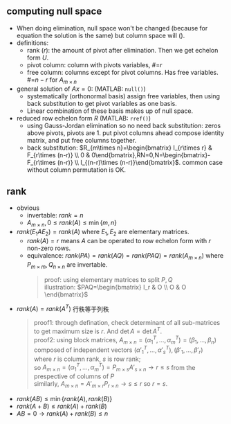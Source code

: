 ## computing null space
- When doing elimination, null space won't be changed (because for equation the solution is the same) but column space will ().
- definitions:
    - rank ($r$): the amount of pivot after elimination. Then we get echelon form $U$.
    - pivot column: column with pivots variables, #=$r$
    - free column: columns except for pivot columns. Has free variables. #=$n-r$ for $A_{m \times n}$
- general solution of $Ax=0$: (MATLAB: `null()`)
    - systematically (orthonormal basis) assign free variables, then using back substitution to get pivot variables as one basis.
    - Linear combination of these basis makes up of null space.
- reduced row echelon form $R$ (MATLAB: `rref()`)
    - using Gauss-Jordan elimination so no need back substitution: zeros above pivots, pivots are 1. put pivot columns ahead compose identity matrix, and put free columns together.
    - back substitution: $R_{m\times n}=\begin{bmatrix} I_{r\times r} & F_{r\times (n-r)} \\ 0 & 0\end{bmatrix},RN=0,N=\begin{bmatrix}-F_{r\times (n-r)} \\ I_{(n-r)\times (n-r)}\end{bmatrix}$. common case without column permutation is OK.

## rank
- obvious
    - invertable: $rank=n$
    - $A_{m\times n},0\le rank(A)\le \min\{m,n\}$
- $rank(E_1AE_2)=rank(A)$ where $E_1,E_2$ are elementary matrices.
    - $rank(A)=r$ means $A$ can be operated to row echelon form with $r$ non-zero rows.
    - equivalence: $rank(PA)=rank(AQ)=rank(PAQ)=rank(A_{m\times n})$ where $P_{m\times m},Q_{n\times n}$ are invertable.
        > proof: using elementary matrices to split $P,Q$  
        > illustration: $PAQ=\begin{bmatrix} I_r & O \\ O & O \end{bmatrix}$
- $rank(A)=rank(A^T)$ 行秩等于列秩
    > proof1: through defination, check determinant of all sub-matrices to get maximum size is $r$. And $\det A=\det A^T$.  
    > proof2: using block matrices, $A_{m\times n}=(\alpha ^T_1,\dots ,\alpha ^T_m)=(\beta _1,\dots ,\beta _n)$ composed of independent vectors $(\alpha '^T_1,\dots ,\alpha '^T_s),(\beta '_1,\dots ,\beta '_r)$  
    > where $r$ is column rank, $s$ is row rank;  
    > so $A_{m\times n}=(\alpha ^T_1,\dots ,\alpha ^T_m)=P_{m\times s}A'_{s\times n}\to r\le s$ from the prespective of columns of $P$  
    > similarly, $A_{m\times n}=A'_{m\times r}P_{r\times n}\to s\le r$ so $r=s$.
- $rank(AB)\le \min\{rank(A), rank(B)\}$
- $rank(A+B)\le rank(A)+rank(B)$
- $AB=0\to rank(A)+rank(B)\le n$
